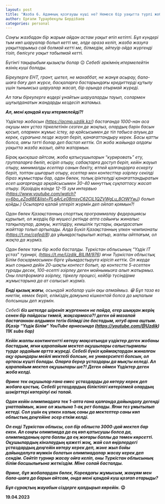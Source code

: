 ```yaml
---
layout: post
title: "Жазба 6. Адамның қозғаушы күші не? Немесе бір уақытта түрлі жобаларды қалай алып жүрмін?"
author: Ерғали Тұрарбекұлы Бердібаев
categories: personal
---
```

_Соңғы жазбадан бір жарым айдан астам уақыт өтіп кетіпті. Бұл күндері тым көп шаруалар болып кетті ме, әлде ораза келіп, жазба жазуға уақыттарымыз сай болмай кетті ме, білмедім, әйтеуір ойда жүргенді тізіп, бөлісуге уақыт табылмай кетті._ 

_Бүгінгі тақырыбым қызықты болар_ 😉
_Себебі әркімнің итермелейтін өзінің күші болады._ 

_Біреулерге ЕНТ, грант, шетел, не махаббат, не жанұя асырау, бала-шаға бағу деп жүрсе, басқаларға бастарындағы кредиттерді құтылу үшін тынымсыз шаруалар жасап, бір орында отырмай жүреді._ 

_Ал тағы біреулерге өздері ұнайтын шаруаларды тауып, солармен шұғылданатын жандарды кездесіп жатамыз._ 

_<b>Ал, мені қандай күш итермелейді?!</b>_

_Үздіктер жобасын (https://acmp.uzdik.kz/) бастағанда 1000-нан аса оқушы мен ұстаз тіркелетінін сезген де жоқпыз, олардың бәрін басын қосып, олармен жұмыс істеу, әр қайсысымен де тіл табыса алуың да керек, сұрағына лезде жауап беріп, қанағаттандыру керек. Басы қатты болса, аяғы тәтті болар деп бастап кеттік. Ол жоба жайында алдағы уақытта жазба жазып, айта жатармын._ 

_Бірақ қысқаша айтсам, жоба қатысушыларын “курировать” ету, группаларға бөліп, өсіріп отыру, сабақтарға доступ беріп, кейін жауып отыру, минималды есептер санын бекіту, өтпей қалғандарға ескерту беріп, топтан шығарып отыру, есептер мен контесттер әзірлеу секілді біраз жұмыстары бар, одан бөлек, толық іріктелуді қанағаттандыратын есеп шағарғанда әрқайсысымен 30-40 минуттық сұқпаттасу жасап отыру. (Қазірдің өзінде 12-15 зум интервью (https://www.youtube.com/watch?v=6bo_eZodl8E&list=PLgArLe08msvC62ClL1QZVWgLu_8CtWYwJ) болып қойды.) Осыларға қалай үлгеріп жүрмін деп ойлап қоямын?!_

_Одан бөлек Қазақстанның спорттық программалау федерациясы құрылып, ол жердің бір мүшесі ретінде апта сайынғы жиналыс талқылаулар, дамуы, жетілдіру, кемшілік тұстары, ақылдасатын жайттар толып артылады. Алда Бүкіл Қазақстанның үлкен чемпионаты (https://t.me/cpfed/8) да ұйымдастырылып жатыр, жалпы айтпағым, ол жақта да жүрміз._ 

_Одан бөлек тағы бір жоба басталды. Түркістан облысының “Үздік IT ұстаз” турнирі, (https://t.me/Uzdik_BILIM/976) яғни Түркістан облыстық Білім басқармасымен бірге ұйымдастыруға кірісіп кеттік. Ол жерде жыл соңына дейін 20-шақты контест болып, әр контестте 5-есептен тұрады десек, 100-есепті әзірлеу деген мойнымызға алып жатырмыз. Оны платформаға әзірлеу, тіркелу процесі, кейбір түсіндірме жұмыстарына да ат салысып жүрміз._

_<b>Енді қызық жағы</b>, осындай жобалар үшін ақы алмаймыз. 😁 Бұл таза өз ниетім, көмек беріп, еліміздің дамуына кішкентай болса да ықпалым болсыншы деп жүрмін._ 

_Себебі <b>біз шетелде шіреніп жүргеннен не пайда, егер шыққан жерің сенен бір пайдасы тимей, жақсармаса?!<b> деген ой мазалай бастағаннан алдымен тегін білімді іле бастадым, ютуб арна аштым. (Қазір “Үздік Білім” YouTube арнасында (https://youtube.com/@Uzdik) 11К subs бар)_

_Кейін жалпы контингентті көтеру мақсатында үздіктер деген жобаны бастадым, яғни қарапайым мектеп оқушылары салыстырмалы түрде әрдайым артта жүреді. Себебі бүкіл қаймақтардан жиналған оқу орындары мейлі мектебі болсын, не университеті болсын, ол ортасы күшті болады. Оларға берер ұстаздары да мықты келеді. Ал қарапайым мектеп оқушылары ше?! Деген оймен Үздіктер деген жоба келді._ 

_Әрине тек оқушылар ғана емес ұстаздарды да көтеру керек деп жобаға қостық. Себебі ұстаздардың біліктілігі көтерілмей олардың шәкірттері көтерілуі екі талай._ 

_Одан кейін олимпиадаға тек 1-апта ғана қалғанда дайындалу дегенді ұнатпаймын, және ол жылына 1-ақ рет болады. Яғни тез ұмытылып кетеді. Сол үшін ең үлкен халық саны да мектептер саны көп облыстың деңгейіне әсер еткім келді._ 

_Ол енді Түркістан облысы, сол бір облыста 3000-дай мектеп бар екен. Ал соңғы олимпиада да ең көп қатысушы болса да, олимпиаданың орта баллы да ең жоғары баллы да төмен көрсетті. Оқушылардың кінәлаудың қажеті жоқ, жай сол өңірлердегі ұстаздардың деңгейін көтеру керек деп, және жыл бойы дайындалуға мүмкін болатын олимпиадалар жасау керек деп сендім. Сөйтіп турнир жасау ойға келіп, оны Түркістан облысының білім басшылығына жеткіздім. Міне солай басталды._ 

_Әрине, бұл жобалардан бөлек, Кореядағы жұмысым, жанұям мен бала-шаға да барын айтсам, онда мені қандай күш қозғап отарыды?_

_<b>Бұл сұрақтың жауабын сіздерге қалдырып көрейін.</b>_ 😉

<b>19.04.2023</b>
